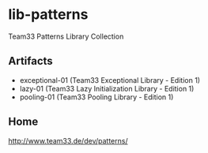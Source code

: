 # lib-patterns
Team33 Patterns Library Collection

## Artifacts

* exceptional-01 (Team33 Exceptional Library - Edition 1)
* lazy-01 (Team33 Lazy Initialization Library - Edition 1)
* pooling-01 (Team33 Pooling Library - Edition 1)

## Home

http://www.team33.de/dev/patterns/

